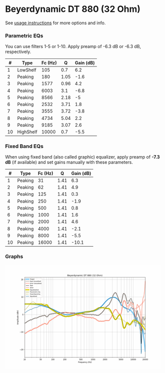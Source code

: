 # Beyerdynamic DT 880 (32 Ohm)
See [usage instructions](https://github.com/jaakkopasanen/AutoEq#usage) for more options and info.

### Parametric EQs
You can use filters 1-5 or 1-10. Apply preamp of -6.3 dB or -6.3 dB, respectively.

|   # | Type      |   Fc (Hz) |    Q |   Gain (dB) |
|-----|-----------|-----------|------|-------------|
|   1 | LowShelf  |       105 | 0.7  |         6.2 |
|   2 | Peaking   |       180 | 1.05 |        -1.6 |
|   3 | Peaking   |      1577 | 0.96 |         4.2 |
|   4 | Peaking   |      6003 | 3.1  |        -6.8 |
|   5 | Peaking   |      8566 | 2.18 |        -5   |
|   6 | Peaking   |      2532 | 3.71 |         1.8 |
|   7 | Peaking   |      3555 | 3.72 |        -3.8 |
|   8 | Peaking   |      4734 | 5.04 |         2.2 |
|   9 | Peaking   |      9185 | 3.07 |         2.6 |
|  10 | HighShelf |     10000 | 0.7  |        -5.5 |

### Fixed Band EQs
When using fixed band (also called graphic) equalizer, apply preamp of **-7.3 dB** (if available) and set gains manually with these parameters.

|   # | Type    |   Fc (Hz) |    Q |   Gain (dB) |
|-----|---------|-----------|------|-------------|
|   1 | Peaking |        31 | 1.41 |         6.3 |
|   2 | Peaking |        62 | 1.41 |         4.9 |
|   3 | Peaking |       125 | 1.41 |         0.3 |
|   4 | Peaking |       250 | 1.41 |        -1.9 |
|   5 | Peaking |       500 | 1.41 |         0.8 |
|   6 | Peaking |      1000 | 1.41 |         1.6 |
|   7 | Peaking |      2000 | 1.41 |         4.6 |
|   8 | Peaking |      4000 | 1.41 |        -2.1 |
|   9 | Peaking |      8000 | 1.41 |        -5.5 |
|  10 | Peaking |     16000 | 1.41 |       -10.1 |

### Graphs
![](./Beyerdynamic%20DT%20880%20(32%20Ohm).png)
